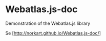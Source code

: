Webatlas.js-doc
===============

Demonstration of the Webatlas.js library

Se [http://norkart.github.io/Webatlas.js-doc/]

